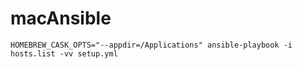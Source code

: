 # macAnsible
```lang:yosemite
HOMEBREW_CASK_OPTS="--appdir=/Applications" ansible-playbook -i hosts.list -vv setup.yml
```
